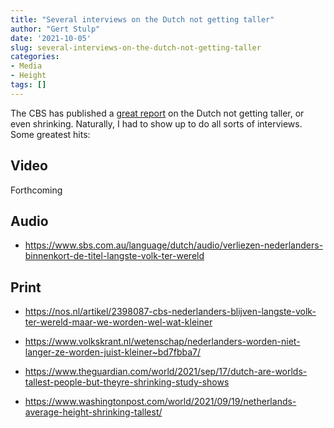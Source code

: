 ```yaml
---
title: "Several interviews on the Dutch not getting taller"
author: "Gert Stulp"
date: '2021-10-05'
slug: several-interviews-on-the-dutch-not-getting-taller
categories:
- Media
- Height
tags: []
---
```


The CBS has published a [great report](https://www.cbs.nl/nl-nl/nieuws/2021/37/nederlanders-korter-maar-nog-steeds-lang) on the Dutch not getting taller, or even shrinking. Naturally, I had to show up to do all sorts of interviews. Some greatest hits:

## Video

Forthcoming

## Audio

* https://www.sbs.com.au/language/dutch/audio/verliezen-nederlanders-binnenkort-de-titel-langste-volk-ter-wereld

## Print

* https://nos.nl/artikel/2398087-cbs-nederlanders-blijven-langste-volk-ter-wereld-maar-we-worden-wel-wat-kleiner

* https://www.volkskrant.nl/wetenschap/nederlanders-worden-niet-langer-ze-worden-juist-kleiner~bd7fbba7/

* https://www.theguardian.com/world/2021/sep/17/dutch-are-worlds-tallest-people-but-theyre-shrinking-study-shows

* https://www.washingtonpost.com/world/2021/09/19/netherlands-average-height-shrinking-tallest/




